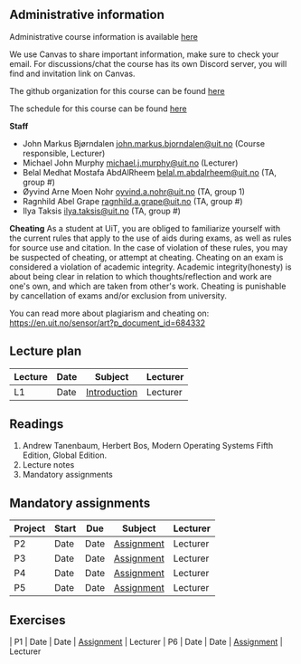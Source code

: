 
## Administrative information

Administrative course information is available [here](https://sa.uit.no/utdanning/emner/emne?p_document_id=822456)

We use Canvas to share important information, make sure to check your email. For discussions/chat the course has its own Discord server, you will find and invitation link on Canvas.

The github organization for this course can be found [here](github.com/uit-inf-2201-s24)

The schedule for this course can be found [here](https://timeplan.uit.no/emne_timeplan.php?sem=24v&module[]=INF-2201-1#week-52)

**Staff**

* John Markus Bjørndalen <john.markus.bjorndalen@uit.no> (Course responsible, Lecturer)
* Michael John Murphy <michael.j.murphy@uit.no> (Lecturer)
* Belal Medhat Mostafa AbdAlRheem <belal.m.abdalrheem@uit.no> (TA, group #)
* Øyvind Arne Moen Nohr <oyvind.a.nohr@uit.no> (TA, group 1)
* Ragnhild Abel Grape <ragnhild.a.grape@uit.no> (TA, group #)
* Ilya Taksis <ilya.taksis@uit.no> (TA, group #)

**Cheating**
As a student at UiT, you are obliged to familiarize yourself with the current rules that apply to the use of aids during exams, as well as rules for source use and citation. In the case of violation of these rules, you may be suspected of cheating, or attempt at cheating. Cheating on an exam is considered a violation of academic integrity. Academic integrity(honesty) is about being clear in relation to which thoughts/reflection and work are one's own, and which are taken from other's work. Cheating is punishable by cancellation of exams and/or exclusion from university.

You can read more about plagiarism and cheating on: https://en.uit.no/sensor/art?p_document_id=684332

## Lecture plan

| Lecture | Date | Subject                                       | Lecturer |
| ------- | ---- | --------------------------------------------- | -------- |
| L1      | Date | [Introduction](lectures/01-introduction.pptx) | Lecturer |

## Readings

1. Andrew Tanenbaum, Herbert Bos, Modern Operating Systems Fifth Edition, Global Edition.
2. Lecture notes
3. Mandatory assignments

## Mandatory assignments

| Project | Start | Due  | Subject           | Lecturer |
| ------- | ----- | ---- | ----------------- | -------- |
| P2      | Date  | Date | [Assignment](URL) | Lecturer |
| P3      | Date  | Date | [Assignment](URL) | Lecturer |
| P4      | Date  | Date | [Assignment](URL) | Lecturer |
| P5      | Date  | Date | [Assignment](URL) | Lecturer |

## Exercises
| P1 	    | Date       | Date     | [Assignment](URL) | Lecturer
| P6 	    | Date       | Date     | [Assignment](URL) | Lecturer